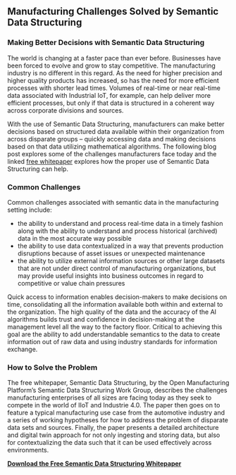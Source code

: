 ## Manufacturing Challenges Solved by Semantic Data Structuring

### Making Better Decisions with Semantic Data Structuring
The world is changing at a faster pace than ever before. Businesses have been forced to evolve and grow to stay competitive. The manufacturing industry is no different in this regard. As the need for higher precision and higher quality products has increased, so has the need for more efficient processes with shorter lead times. Volumes of real-time or near real-time data associated with Industrial IoT, for example, can help deliver more efficient processes, but only if that data is structured in a coherent way across corporate divisions and sources.

With the use of Semantic Data Structuring, manufacturers can make better decisions based on structured data available within their organization from across disparate groups – quickly accessing data and making decisions based on that data utilizing mathematical algorithms. The following blog post explores some of the challenges manufacturers face today and the linked <a href="https://github.com/OpenManufacturingPlatform/openmanufacturingplatform.github.io/raw/master/docs/sds/OMP-Semantic-Data-Structuring-Whitepaper.pdf" target="_blank">free whitepaper</a> explores how the proper use of Semantic Data Structuring can help.

### Common Challenges
Common challenges associated with semantic data in the manufacturing setting include:

* the ability to understand and process real-time data in a timely fashion along with the ability to understand and process historical (archived) data in the most accurate way possible
* the ability to use data contextualized in a way that prevents production disruptions because of asset issues or unexpected maintenance
* the ability to utilize external information sources or other large datasets that are not under direct control of manufacturing organizations, but may provide useful insights into business outcomes in regard to competitive or value chain pressures

Quick access to information enables decision-makers to make decisions on time, consolidating all the information available both within and external to the organization. The high quality of the data and the accuracy of the AI algorithms builds trust and confidence in decision-making at the management level all the way to the factory floor. Critical to achieving this goal are the ability to add understandable semantics to the data to create information out of raw data and using industry standards for information exchange.

### How to Solve the Problem
The free whitepaper, Semantic Data Structuring, by the Open Manufacturing Platform’s Semantic Data Structuring Work Group, describes the challenges manufacturing enterprises of all sizes are facing today as they seek to compete in the world of IIoT and Industrie 4.0. The paper then goes on to feature a typical manufacturing use case from the automotive industry and a series of working hypotheses for how to address the problem of disparate data sets and sources. Finally, the paper presents a detailed architecture and digital twin approach for not only ingesting and storing data, but also for contextualizing the data such that it can be used effectively across environments.


<a href="https://github.com/OpenManufacturingPlatform/openmanufacturingplatform.github.io/raw/master/docs/sds/OMP-Semantic-Data-Structuring-Whitepaper.pdf" target="_blank"><strong>Download the Free Semantic Data Structuring Whitepaper</strong></a>
